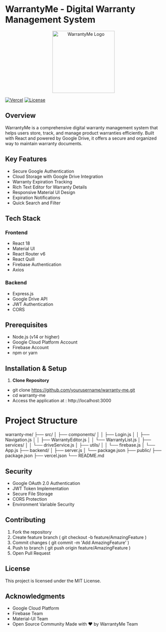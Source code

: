 # WarrantyMe - Digital Warranty Management System

<p align="center">
  <img src="public/logo.png" alt="WarrantyMe Logo" width="200"/>
</p>

[![Vercel](https://img.shields.io/badge/Vercel-Deployed-black)](https://warranty-me.vercel.app)
[![License](https://img.shields.io/badge/License-MIT-blue.svg)](LICENSE)

## Overview

WarrantyMe is a comprehensive digital warranty management system that helps users store, track, and manage product warranties efficiently. Built with React and powered by Google Drive, it offers a secure and organized way to maintain warranty documents.

## Key Features

- Secure Google Authentication
- Cloud Storage with Google Drive Integration
- Warranty Expiration Tracking
- Rich Text Editor for Warranty Details
- Responsive Material UI Design
- Expiration Notifications
- Quick Search and Filter

## Tech Stack

### Frontend
- React 18
- Material UI
- React Router v6
- React Quill
- Firebase Authentication
- Axios

### Backend
- Express.js
- Google Drive API
- JWT Authentication
- CORS

## Prerequisites

- Node.js (v14 or higher)
- Google Cloud Platform Account
- Firebase Account
- npm or yarn

## Installation & Setup

1. **Clone Repository**
- git clone https://github.com/yourusername/warranty-me.git
- cd warranty-me
- Access the application at  : http://localhost:3000
  
# Project Structure
warranty-me/
├── src/
│   ├── components/
│   │   ├── Login.js
│   │   ├── Navigation.js
│   │   ├── WarrantyEditor.js
│   │   └── WarrantyList.js
│   ├── services/
│   │   └── driveService.js
│   ├── utils/
│   │   └── firebase.js
│   └── App.js
├── backend/
│   ├── server.js
│   └── package.json
├── public/
├── package.json
├── vercel.json
└── README.md

## Security
- Google OAuth 2.0 Authentication
- JWT Token Implementation
- Secure File Storage
- CORS Protection
- Environment Variable Security
  
## Contributing
1. Fork the repository
2. Create feature branch ( git checkout -b feature/AmazingFeature )
3. Commit changes ( git commit -m 'Add AmazingFeature' )
4. Push to branch ( git push origin feature/AmazingFeature )
5. Open Pull Request
   
## License
This project is licensed under the MIT License.

## Acknowledgments
- Google Cloud Platform
- Firebase Team
- Material-UI Team
- Open Source Community
Made with ❤️ by WarrantyMe Team
